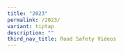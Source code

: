 ```yaml
---
title: "2023"
permalink: /2023/
variant: tiptap
description: ""
third_nav_title: Road Safety Videos
---
```

